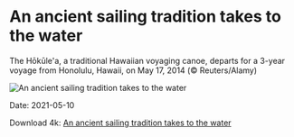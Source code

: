 # An ancient sailing tradition takes to the water

The Hōkūle'a, a traditional Hawaiian voyaging canoe, departs for a 3-year voyage from Honolulu, Hawaii, on May 17, 2014 (© Reuters/Alamy)

![An ancient sailing tradition takes to the water](https://bing.com/th?id=OHR.Hokulea_EN-US8698576653_UHD.jpg&rf=LaDigue_UHD.jpg&pid=hp&w=1024&h=576)

Date: 2021-05-10

Download 4k: [An ancient sailing tradition takes to the water](https://bing.com/th?id=OHR.Hokulea_EN-US8698576653_UHD.jpg&rf=LaDigue_UHD.jpg&pid=hp&w=3840&h=2160)

